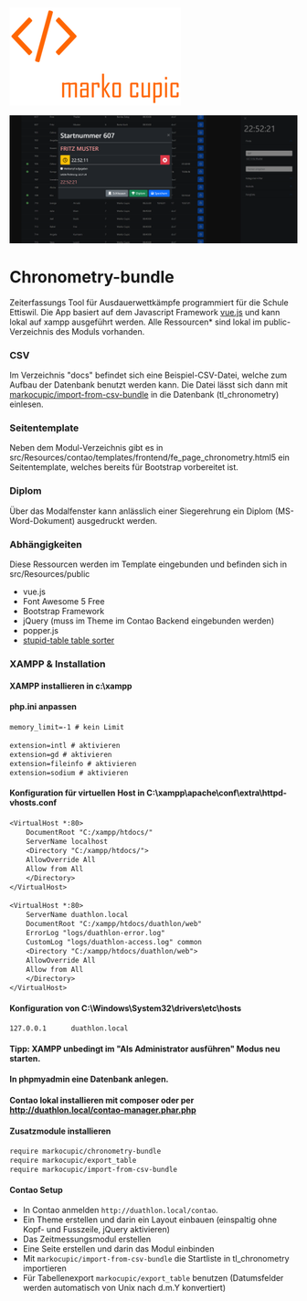 ![Alt text](https://github.com/markocupic/markocupic/blob/main/logo.png "logo")

![Frontend](docs/screenshot.png "frontend")

# Chronometry-bundle
Zeiterfassungs Tool für Ausdauerwettkämpfe programmiert für die Schule Ettiswil. Die App basiert auf dem Javascript Framework [vue.js](https://vuejs.org/) und kann lokal auf xampp ausgeführt werden. Alle Ressourcen* sind lokal im public-Verzeichnis des Moduls vorhanden.

### CSV
Im Verzeichnis "docs" befindet sich eine Beispiel-CSV-Datei, welche zum Aufbau der Datenbank benutzt werden kann. Die Datei lässt sich dann mit [markocupic/import-from-csv-bundle](https://github.com/markocupic/import-from-csv-bundle) in die Datenbank (tl_chronometry) einlesen.

### Seitentemplate
Neben dem Modul-Verzeichnis gibt es in src/Resources/contao/templates/frontend/fe_page_chronometry.html5 ein Seitentemplate, welches bereits für Bootstrap vorbereitet ist.

### Diplom
Über das Modalfenster kann anlässlich einer Siegerehrung ein Diplom (MS-Word-Dokument) ausgedruckt werden.

### Abhängigkeiten
Diese Ressourcen werden im Template eingebunden und befinden sich in src/Resources/public
* vue.js
* Font Awesome 5 Free
* Bootstrap Framework
* jQuery (muss im Theme im Contao Backend eingebunden werden)
* popper.js
* [stupid-table table sorter](https://github.com/joequery/Stupid-Table-Plugin)

### XAMPP & Installation

#### XAMPP installieren in c:\xampp

#### php.ini anpassen
```
memory_limit=-1 # kein Limit

extension=intl # aktivieren
extension=gd # aktivieren
extension=fileinfo # aktivieren
extension=sodium # aktivieren
```

#### Konfiguration für virtuellen Host in C:\xampp\apache\conf\extra\httpd-vhosts.conf
```
<VirtualHost *:80>
    DocumentRoot "C:/xampp/htdocs/"
    ServerName localhost
    <Directory "C:/xampp/htdocs/">
	AllowOverride All
	Allow from All
    </Directory>
</VirtualHost>

<VirtualHost *:80>
    ServerName duathlon.local
    DocumentRoot "C:/xampp/htdocs/duathlon/web"
    ErrorLog "logs/duathlon-error.log"
    CustomLog "logs/duathlon-access.log" common
    <Directory "C:/xampp/htdocs/duathlon/web">
	AllowOverride All
	Allow from All
    </Directory>
</VirtualHost>

```

#### Konfiguration von C:\Windows\System32\drivers\etc\hosts
```
127.0.0.1      duathlon.local
```

#### Tipp: XAMPP unbedingt im "Als Administrator ausführen" Modus neu starten.

#### In phpmyadmin eine Datenbank anlegen.

#### Contao lokal installieren mit composer oder per http://duathlon.local/contao-manager.phar.php

#### Zusatzmodule installieren

```
require markocupic/chronometry-bundle
require markocupic/export_table
require markocupic/import-from-csv-bundle
```

#### Contao Setup
- In Contao anmelden `http://duathlon.local/contao`.
- Ein Theme erstellen und darin ein Layout einbauen (einspaltig ohne Kopf- und Fusszeile, jQuery aktivieren)
- Das Zeitmessungsmodul erstellen
- Eine Seite erstellen und darin das Modul einbinden
- Mit `markocupic/import-from-csv-bundle` die Startliste in tl_chronometry importieren
- Für Tabellenexport `markocupic/export_table` benutzen (Datumsfelder werden automatisch von Unix nach d.m.Y konvertiert)




